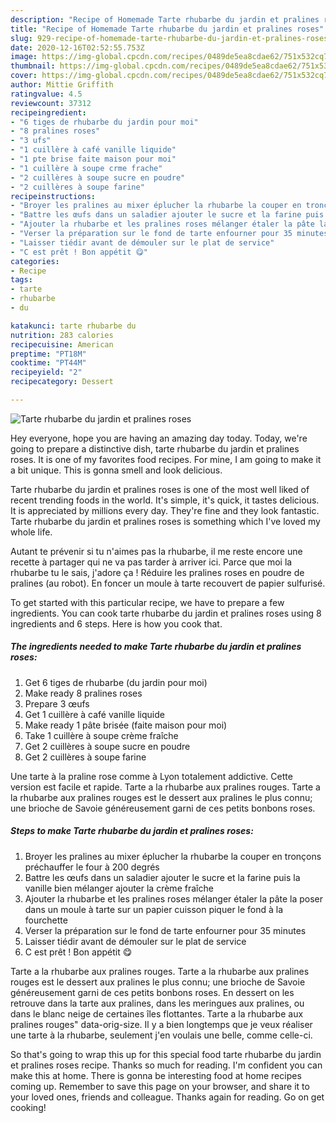 ```yaml
---
description: "Recipe of Homemade Tarte rhubarbe du jardin et pralines roses"
title: "Recipe of Homemade Tarte rhubarbe du jardin et pralines roses"
slug: 929-recipe-of-homemade-tarte-rhubarbe-du-jardin-et-pralines-roses
date: 2020-12-16T02:52:55.753Z
image: https://img-global.cpcdn.com/recipes/0489de5ea8cdae62/751x532cq70/tarte-rhubarbe-du-jardin-et-pralines-roses-photo-principale-de-la-recette.jpg
thumbnail: https://img-global.cpcdn.com/recipes/0489de5ea8cdae62/751x532cq70/tarte-rhubarbe-du-jardin-et-pralines-roses-photo-principale-de-la-recette.jpg
cover: https://img-global.cpcdn.com/recipes/0489de5ea8cdae62/751x532cq70/tarte-rhubarbe-du-jardin-et-pralines-roses-photo-principale-de-la-recette.jpg
author: Mittie Griffith
ratingvalue: 4.5
reviewcount: 37312
recipeingredient:
- "6 tiges de rhubarbe du jardin pour moi"
- "8 pralines roses"
- "3 ufs"
- "1 cuillère à café vanille liquide"
- "1 pte brise faite maison pour moi"
- "1 cuillère à soupe crme frache"
- "2 cuillères à soupe sucre en poudre"
- "2 cuillères à soupe farine"
recipeinstructions:
- "Broyer les pralines au mixer éplucher la rhubarbe la couper en tronçons préchauffer le four à 200 degrés"
- "Battre les œufs dans un saladier ajouter le sucre et la farine puis la vanille bien mélanger ajouter la crème fraîche"
- "Ajouter la rhubarbe et les pralines roses mélanger étaler la pâte la poser dans un moule à tarte sur un papier cuisson piquer le fond à la fourchette"
- "Verser la préparation sur le fond de tarte enfourner pour 35 minutes"
- "Laisser tiédir avant de démouler sur le plat de service"
- "C est prêt ! Bon appétit 😋"
categories:
- Recipe
tags:
- tarte
- rhubarbe
- du

katakunci: tarte rhubarbe du 
nutrition: 283 calories
recipecuisine: American
preptime: "PT18M"
cooktime: "PT44M"
recipeyield: "2"
recipecategory: Dessert

---
```



![Tarte rhubarbe du jardin et pralines roses](https://img-global.cpcdn.com/recipes/0489de5ea8cdae62/751x532cq70/tarte-rhubarbe-du-jardin-et-pralines-roses-photo-principale-de-la-recette.jpg)

Hey everyone, hope you are having an amazing day today. Today, we're going to prepare a distinctive dish, tarte rhubarbe du jardin et pralines roses. It is one of my favorites food recipes. For mine, I am going to make it a bit unique. This is gonna smell and look delicious.

Tarte rhubarbe du jardin et pralines roses is one of the most well liked of recent trending foods in the world. It's simple, it's quick, it tastes delicious. It is appreciated by millions every day. They're fine and they look fantastic. Tarte rhubarbe du jardin et pralines roses is something which I've loved my whole life.

Autant te prévenir si tu n&#39;aimes pas la rhubarbe, il me reste encore une recette à partager qui ne va pas tarder à arriver ici. Parce que moi la rhubarbe tu le sais, j&#39;adore ça ! Réduire les pralines roses en poudre de pralines (au robot). En foncer un moule à tarte recouvert de papier sulfurisé.


To get started with this particular recipe, we have to prepare a few ingredients. You can cook tarte rhubarbe du jardin et pralines roses using 8 ingredients and 6 steps. Here is how you cook that.

<!--inarticleads1-->

##### The ingredients needed to make Tarte rhubarbe du jardin et pralines roses:

1. Get 6 tiges de rhubarbe (du jardin pour moi)
1. Make ready 8 pralines roses
1. Prepare 3 œufs
1. Get 1 cuillère à café vanille liquide
1. Make ready 1 pâte brisée (faite maison pour moi)
1. Take 1 cuillère à soupe crème fraîche
1. Get 2 cuillères à soupe sucre en poudre
1. Get 2 cuillères à soupe farine


Une tarte à la praline rose comme à Lyon totalement addictive. Cette version est facile et rapide. Tarte a la rhubarbe aux pralines rouges. Tarte a la rhubarbe aux pralines rouges est le dessert aux pralines le plus connu; une brioche de Savoie généreusement garni de ces petits bonbons roses. 

<!--inarticleads2-->

##### Steps to make Tarte rhubarbe du jardin et pralines roses:

1. Broyer les pralines au mixer éplucher la rhubarbe la couper en tronçons préchauffer le four à 200 degrés
1. Battre les œufs dans un saladier ajouter le sucre et la farine puis la vanille bien mélanger ajouter la crème fraîche
1. Ajouter la rhubarbe et les pralines roses mélanger étaler la pâte la poser dans un moule à tarte sur un papier cuisson piquer le fond à la fourchette
1. Verser la préparation sur le fond de tarte enfourner pour 35 minutes
1. Laisser tiédir avant de démouler sur le plat de service
1. C est prêt ! Bon appétit 😋


Tarte a la rhubarbe aux pralines rouges. Tarte a la rhubarbe aux pralines rouges est le dessert aux pralines le plus connu; une brioche de Savoie généreusement garni de ces petits bonbons roses. En dessert on les retrouve dans la tarte aux pralines, dans les meringues aux pralines, ou dans le blanc neige de certaines îles flottantes. Tarte a la rhubarbe aux pralines rouges&#34; data-orig-size. Il y a bien longtemps que je veux réaliser une tarte à la rhubarbe, seulement j&#39;en voulais une belle, comme celle-ci. 

So that's going to wrap this up for this special food tarte rhubarbe du jardin et pralines roses recipe. Thanks so much for reading. I'm confident you can make this at home. There is gonna be interesting food at home recipes coming up. Remember to save this page on your browser, and share it to your loved ones, friends and colleague. Thanks again for reading. Go on get cooking!
